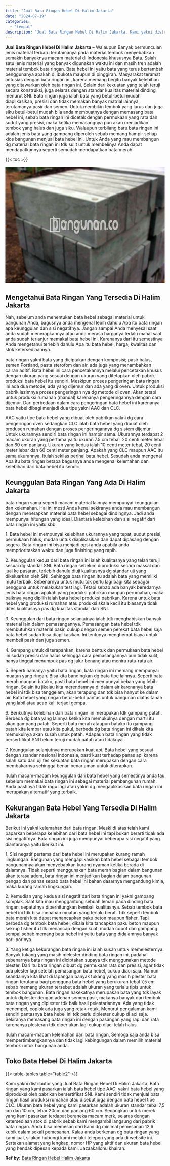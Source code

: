```yaml
---
title: "Jual Bata Ringan Hebel Di Halim Jakarta"
date: "2024-07-19"
categories: 
  - "tempat"
description: "Jual Bata Ringan Hebel Di Halim Jakarta. Kami yakni distributor yang Jual Bata Ringan Hebel Di Halim Jakarta. Bata ringan yang kami pasarkan ialah bata hebel..."
---
```


**Jual Bata Ringan Hebel Di Halim Jakarta** – Walaupun Banyak bermunculan jenis material terbaru terutamanya pada material tembok menyebabkan semakin banyaknya macam material di Indonesia khususnya Bata. Salah satu jenis material yang banyak digunakan waktu ini dan masih tren adalah material tembok bata ringan. Bata hebel ini yaitu bata yang terus bertambah penggunanya apakah di ibukota maupun di pinggiran. Masyarakat teramat antusias dengan bata ringan ini, karena memang begitu banyak kelebihan yang ditawarkan oleh bata ringan ini. Selain dari kekuatan yang telah teruji secara konstruksi, juga selaras dengan standar kualitas material dinding menurut SNI. Bata ringan juga ialah bata yang betul-betul mudah diaplikasikan, presisi dan tidak memakan banyak matrial lainnya, terutamanya pasir dan semen. Untuk membikin tembok yang lurus dan juga siku betul-betul mudah bila anda membuatnya dengan memasang bata hebel ini, sebab bata ringan ini dicetak dengan permukaan yang rata dan sudut yang presisi, maka ketika memasangnya pun akan menjadikan tembok yang halus dan juga siku. Walaupun terbilang baru bata ringan ini adalah jenis bata yang gampang diperoleh sebab memang hampir setiap kios bangunan menjual bata hebel ini. Untuk Anda yang mau membangun dg material bata ringan ini tdk sulit untuk membelinya Anda dapat mendapatkannya seperti semudah mendapatkan bata merah.

{{< toc >}}

![Jual Bata Ringan Hebel Di Halim Jakarta](/images/jual-hebel-murah-40.png)

## Mengetahui Bata Ringan Yang Tersedia Di Halim Jakarta

Nah, sebelum anda menentukan bata hebel sebagai material untuk bangunan Anda, bagusnya anda mengenal lebih dahulu Apa itu bata ringan apa keunggulan dan sisi negatifnya. Jangan sampai Anda menyesal saat anda sudah menerapkannya atau anda merasa harganya terlalu mahal saat anda sudah terlanjur memakai bata hebel ini. Karenanya dari itu semestinya Anda mengetahui terlebih dahulu Apa itu bata hebel, harga, kwalitas dan stok ketersediaannya.

bata ringan yakni bata yang diciptakan dengan komposisi; pasir halus, semen Portland, pasta sterofom dan air, ada juga yang menambahkan cairan aditif. Bata hebel ini cara pencetakannya melalui pencetakan khusus dengan ukuran yang sesuai dengan ukuran yang ditetapkan oleh pabrik produksi bata hebel itu sendiri. Meskipun proses pengeringan bata ringan ini ada dua metode, ada yang dijemur dan ada yang di oven. Untuk produksi pabrik lazimnya proses pengeringan nya dg metode di oven. Akan tetapi untuk produksi rumahan (manual) karenanya pengeringannya dengan cara dijemur. Dari perbedaan dalam cara pengeringan bata hebel ini karenanya bata hebel dibagi menjadi dua tipe yakni AAC dan CLC.

AAC yaitu tipe bata hebel yang dibuat oleh pabrikan yakni dg cara pengeringan oven sedangkan CLC ialah bata hebel yang dibuat oleh produsen rumahan dengan proses pengeringannya dg sistem dijemur. Untuk ukurannya sendiri bata ringan ini hampir sama. Ukurannya terdapat 2 macam ukuran yang pertama yaitu ukuran 7.5 cm tebal, 20 centi meter lebar dan 60 cm panjang. Ukuran yang kedua ialah 10 centi meter tebal, 20 centi meter lebar dan 60 centi meter panjang. Apakah yang CLC maupun AAC itu sama ukurannya. Itulah sekilas perihal bata hebel. Sesudah anda mengenal Apa itu bata ringan betapa bagusnya anda mengenal kelemahan dan kelebihan dari bata hebel itu sendiri.

## Keunggulan Bata Ringan Yang Ada Di Halim Jakarta

bata ringan sama seperti macam material lainnya mempunyai keunggulan dan kelemahan. Hal ini mesti Anda kenal sekiranya anda mau membangun dengan menerapkan material bata hebel sebagai dindingnya. Jadi anda mempunyai hitungan yang ideal. Diantara kelebihan dan sisi negatif dari bata ringan ini yaitu sbb.

1\. Bata hebel ini mempunyai kelebihan ukurannya yang tepat, sudut presisi, permukaan halus, mudah untuk diaplikasikan dan dapat dipasang dengan segera. Bata ringan ini bisa menjadi opsi anda apabila anda memprioritaskan waktu dan juga finishing yang rapih.

2\. Keunggulan kedua dari bata ringan ini ialah kualitasnya yang telah teruji sesuai dg standar SNI. Bata ringan sebelum diproduksi secara massal dan jual ke pasaran, terlebih dahulu diuji kualitasnya dg standar uji yang dikeluarkan oleh SNI. Sehingga bata ringan itu adalah bata yang memiliki mutu terbaik. Sebenarnya untuk mutu tdk perlu lagi bagi kita sebagai pengguna untuk melakukan test lagi. Tetapi sebab ada banyak beredarnya jenis bata ringan apakah yang produksi pabrikan maupun perumahan, maka baiknya yang dipilih ialah bata hebel produksi pabrikan. Karena untuk bata hebel yang produksi rumahan atau produksi skala kecil itu biasanya tidak dites kualitasnya pas dg kualitas standar dari SNI.

3\. Keunggulan dari bata ringan selanjutnya ialah tdk menghabiskan banyak material lain dalam pemasangannya. Pemasangan bata hebel tdk membutuhkan material pasir, cukup dengan semen perekat bata hebel saja bata hebel sudah bisa diaplikasikan. Ini tentunya menghemat biaya untuk membeli pasir dan juga semen.

4\. Gampang untuk di terapankan, karena bentuk dan permukaan bata hebel ini sudah presisi dan halus sehingga cara pemasangannya pun tidak sulit, hanya tinggal menumpuk pas dg jalur benang atau meniru rata-rata air.

5\. Seperti namanya yaitu bata ringan, bata ringan ini memang mempunyai muatan yang ringan. Bisa kita bandingkan dg bata tipe lainnya. Seperti bata merah maupun batako, pasti bata hebel ini mempunyai beban yang lebih ringan. Selain itu jikalau kita merendamnya di dalam air karenanya bata hebel ini tdk bisa tenggelam, akan terapung dan tdk bisa hanyut ke dalam air. Bata hebel yang ringan betul-betul pantas untuk bangunan diatas tanah yang labil atau acap kali terjadi gempa.

6\. Berikutnya kelebihan dari bata ringan ini merupakan tdk gampang patah. Berbeda dg bata yang lainnya ketika kita memukulnya dengan martil itu akan gampang patah. Seperti bata merah ataupun batako itu gampang patah kita lempar atau kita pukul, berbeda dg bata ringan ini dikala kita memukulnya akan susah untuk patah. Adapaun bata ringan yang tidak bersertifikat SNI belum teruji mudah patah atau tidaknya.

7\. Keunggulan selanjutnya merupakan kuat api. Bata hebel yang sesuai dengan standar nasional Indonesia, pasti kuat terhadap panas api karena salah satu dari uji tes kekuatan bata ringan merupakan dengan cara membakarnya sehingga benar-benar aman untuk diterapkan.

Itulah macam-macam keunggulan dari bata hebel yang semestinya anda tau sebelum memakai bata ringan ini sebagai material pembangunan rumah. Anda pastinya tidak ragu lagi atau yakin dg mengaplikasikan bata ringan ini merupakan alternatif yang terbaik.

## Kekurangan Bata Hebel Yang Tersedia Di Halim Jakarta

Berikut ini yakni kelemahan dari bata ringan. Meski di atas telah kami paparkan beberapa kelebihan dari bata hebel ini tapi bukan berarti tidak ada sisi negatifnya. Bata ringan ini juga mempunyai beberapa sisi negatif yang diantaranya yaitu berikut ini.

1\. Sisi negatif pertama dari bata hebel ini merupakan kurang ramah lingkungan. Bangunan yang mengaplikasikan bata hebel sebagai tembok bangunannya akan menyebabkan kurang nyaman ketika berada di dalamnya. Tidak seperti menggunakan bata merah bagian dalam bangunan akan terasa adem, bata ringan ini menjadikan bagian dalam bangunan pengap dan panas sebab bata hebel ini bahan dasarnya mengandung kimia, maka kurang ramah lingkungan.

2\. Kemudian yang kedua sisi negatif dari bata ringan ini yakni gampang somplak. Saat kita mau menggantung sebuah lemari pada dinding bata ringan, sepatutnya diperhitungkan kembali kualitasnya. Sebab tembok bata hebel ini tdk bisa menahan muatan yang terlalu berat. Tdk seperti tembok bata merah kita dapat menancapkan paku beton maupun fisher. Tapi berbeda dg tembok bata hebel, dikala kita tancapkan paku beton maupun sekrup fisher itu tdk menancap dengan kuat, mudah copot dan gampang sempal sebab memang bata hebel ini yaitu bata yang didalamnya banyak pori-porinya.

3\. Yang ketiga kekurangan bata ringan ini ialah susah untuk memelesternya. Banyak tukang yang masih melester dinding bata ringan ini, padahal sebenarnya bata ringan ini diciptakan supaya tdk menggunakan metode plester. Dari itu bata ringan dibuat dg permukaan rata dan presisi, agar tidak ada plester lagi setelah pemasangan bata hebel, cukup diaci saja. Namun seandainya kita lihat di lapangan banyak tukang yang masih plester bata ringan terutama bagi pengguna bata hebel yang berukuran tebal 7,5 cm sebab memang ukuran tersebut adalah ukuran yang terlalu tipis untuk tembok bangunan. Bata ringan hakekatnya merupakan bata yang tdk layak untuk diplester dengan adonan semen pasir, makanya banyak dari tembok bata ringan yang diplester tdk baik hasil pelestariannya. Ada yang tidak menempel, coplok ada juga yang retak-retak. Menurut pengalaman kami sendiri pantasnya bata hebel ini tdk perlu diplester cukup di aci saja. Sekiranya memasang bata ringan ini dengan pasangan yang rapi dan rata karenanya plesteran tdk diperlukan lagi cukup diaci telah halus.

Itulah macam-macam kelemahan dari bata ringan, Semoga saja anda bisa mempertimbangkannya dan tidak lagi kebingungan dalam memilih material tembok untuk bangunan anda.

## Toko Bata Hebel Di Halim Jakarta

{{< table-tables table="table2" >}}

Kami yakni distributor yang Jual Bata Ringan Hebel Di Halim Jakarta. Bata ringan yang kami pasarkan ialah bata hebel tipe AAC, yakni bata hebel yang diproduksi oleh pabrikan bersertifikat SNI. Kami sendiri tidak menjual bata ringan hasil produksi rumahan atau disebut juga dengan bata hebel tipe CLC. Ukuran bata hebel yang kami pasarkan adalah ukuran standar tebal 7,5 cm dan 10 cm, lebar 20cm dan panjang 60 cm. Sedangkan untuk merek yang kami pasarkan terdapat beraneka macam merk, selaras dengan ketersediaan stok di pabrik sebab kami mengambil langsung dari pabrik bata ringan. Anda bisa memesan dari kami dg minimal pemesanan 12,6 kubik dalam sekali pemesanan. Kalau anda berkenan dg bata ringan yang kami jual, silakan hubungi kami melalui telepon yang ada di website ini. Sertakan alamat yang lengkap, nomor HP yang aktif dan ukuran bata hebel yang hendak dipesan kepada kami. Jazaakallohu khairan.

**Ref by:** [Bata Ringan Hebel Halim Jakarta](https://id.wikipedia.org/wiki/Bata)
